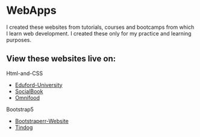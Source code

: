 # WebApps
I created these websites from tutorials, courses and bootcamps from which I learn web development. I created these only for my practice and learning purposes.

## View these websites live on:
Html-and-CSS
  - [Eduford-University](https://raghul-v.github.io/WebApps/Html-and-CSS/Eduford-University)
  - [SocialBook](https://raghul-v.github.io/WebApps/Html-and-CSS/SocialBook)
  - [Omnifood](https://raghul-v.github.io/WebApps/Html-and-CSS/Omnifood)

Bootstrap5
  - [Bootstraperr-Website](https://raghul-v.github.io/WebApps/Bootstrap5/Bootstraperr-Website)
  - [Tindog](https://raghul-v.github.io/WebApps/Bootstrap5/Tindog)

